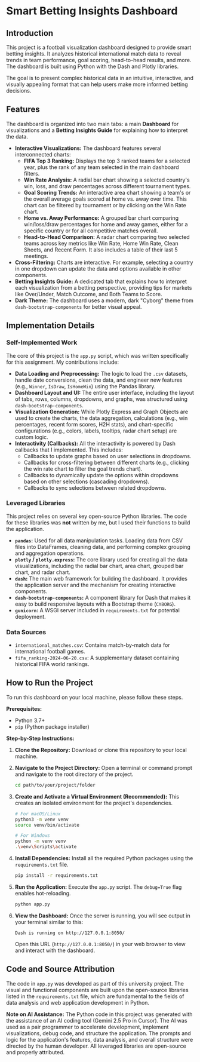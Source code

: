 # Smart Betting Insights Dashboard

## Introduction
This project is a football visualization dashboard designed to provide smart betting insights. It analyzes historical international match data to reveal trends in team performance, goal scoring, head-to-head results, and more. The dashboard is built using Python with the Dash and Plotly libraries.

The goal is to present complex historical data in an intuitive, interactive, and visually appealing format that can help users make more informed betting decisions.

## Features
The dashboard is organized into two main tabs: a main **Dashboard** for visualizations and a **Betting Insights Guide** for explaining how to interpret the data.

*   **Interactive Visualizations:** The dashboard features several interconnected charts:
    *   **FIFA Top 3 Ranking:** Displays the top 3 ranked teams for a selected year, plus the rank of any team selected in the main dashboard filters.
    *   **Win Rate Analysis:** A radial bar chart showing a selected country's win, loss, and draw percentages across different tournament types.
    *   **Goal Scoring Trends:** An interactive area chart showing a team's or the overall average goals scored at home vs. away over time. This chart can be filtered by tournament or by clicking on the Win Rate chart.
    *   **Home vs. Away Performance:** A grouped bar chart comparing win/loss/draw percentages for home and away games, either for a specific country or for all competitive matches overall.
    *   **Head-to-Head Comparison:** A radar chart comparing two selected teams across key metrics like Win Rate, Home Win Rate, Clean Sheets, and Recent Form. It also includes a table of their last 5 meetings.
*   **Cross-Filtering:** Charts are interactive. For example, selecting a country in one dropdown can update the data and options available in other components.
*   **Betting Insights Guide:** A dedicated tab that explains how to interpret each visualization from a betting perspective, providing tips for markets like Over/Under, Match Outcome, and Both Teams to Score.
*   **Dark Theme:** The dashboard uses a modern, dark "Cyborg" theme from `dash-bootstrap-components` for better visual appeal.

## Implementation Details

### Self-Implemented Work
The core of this project is the `app.py` script, which was written specifically for this assignment. My contributions include:

*   **Data Loading and Preprocessing:** The logic to load the `.csv` datasets, handle date conversions, clean the data, and engineer new features (e.g., `Winner`, `IsDraw`, `IsHomeWin`) using the Pandas library.
*   **Dashboard Layout and UI:** The entire user interface, including the layout of tabs, rows, columns, dropdowns, and graphs, was structured using `dash-bootstrap-components`.
*   **Visualization Generation:** While Plotly Express and Graph Objects are used to create the charts, the data aggregation, calculations (e.g., win percentages, recent form scores, H2H stats), and chart-specific configurations (e.g., colors, labels, tooltips, radar chart setup) are custom logic.
*   **Interactivity (Callbacks):** All the interactivity is powered by Dash callbacks that I implemented. This includes:
    *   Callbacks to update graphs based on user selections in dropdowns.
    *   Callbacks for cross-filtering between different charts (e.g., clicking the win rate chart to filter the goal trends chart).
    *   Callbacks to dynamically update the options within dropdowns based on other selections (cascading dropdowns).
    *   Callbacks to sync selections between related dropdowns.

### Leveraged Libraries
This project relies on several key open-source Python libraries. The code for these libraries was **not** written by me, but I used their functions to build the application.

*   **`pandas`:** Used for all data manipulation tasks. Loading data from CSV files into DataFrames, cleaning data, and performing complex grouping and aggregation operations.
*   **`plotly` / `plotly.express`:** The core library used for creating all the data visualizations, including the radial bar chart, area chart, grouped bar chart, and radar chart.
*   **`dash`:** The main web framework for building the dashboard. It provides the application server and the mechanism for creating interactive components.
*   **`dash-bootstrap-components`:** A component library for Dash that makes it easy to build responsive layouts with a Bootstrap theme (`CYBORG`).
*   **`gunicorn`:** A WSGI server included in `requirements.txt` for potential deployment.

### Data Sources
*   `international_matches.csv`: Contains match-by-match data for international football games.
*   `fifa_ranking-2024-06-20.csv`: A supplementary dataset containing historical FIFA world rankings.

## How to Run the Project

To run this dashboard on your local machine, please follow these steps.

**Prerequisites:**
*   Python 3.7+
*   `pip` (Python package installer)

**Step-by-Step Instructions:**

1.  **Clone the Repository:**
    Download or clone this repository to your local machine.

2.  **Navigate to the Project Directory:**
    Open a terminal or command prompt and navigate to the root directory of the project.
    ```sh
    cd path/to/your/project/folder
    ```

3.  **Create and Activate a Virtual Environment (Recommended):**
    This creates an isolated environment for the project's dependencies.
    ```sh
    # For macOS/Linux
    python3 -m venv venv
    source venv/bin/activate

    # For Windows
    python -m venv venv
    .\venv\Scripts\activate
    ```

4.  **Install Dependencies:**
    Install all the required Python packages using the `requirements.txt` file.
    ```sh
    pip install -r requirements.txt
    ```

5.  **Run the Application:**
    Execute the `app.py` script. The `debug=True` flag enables hot-reloading.
    ```sh
    python app.py
    ```

6.  **View the Dashboard:**
    Once the server is running, you will see output in your terminal similar to this:
    ```
    Dash is running on http://127.0.0.1:8050/
    ```
    Open this URL (`http://127.0.0.1:8050/`) in your web browser to view and interact with the dashboard.

## Code and Source Attribution
The code in `app.py` was developed as part of this university project. The visual and functional components are built upon the open-source libraries listed in the `requirements.txt` file, which are fundamental to the fields of data analysis and web application development in Python.

**Note on AI Assistance:** The Python code in this project was generated with the assistance of an AI coding tool (Gemini 2.5 Pro in Cursor). The AI was used as a pair programmer to accelerate development, implement visualizations, debug code, and structure the application. The prompts and logic for the application's features, data analysis, and overall structure were directed by the human developer. All leveraged libraries are open-source and properly attributed.